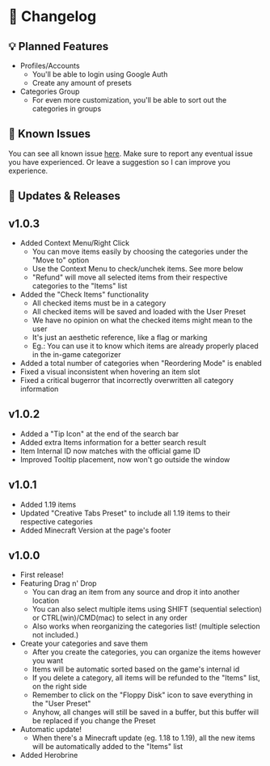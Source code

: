 # 📑 Changelog

## 💡 Planned Features
- Profiles/Accounts
  * You'll be able to login using Google Auth
  * Create any amount of presets
- Categories Group
  * For even more customization, you'll be able to sort out the categories in groups

## 🔨 Known Issues
You can see all known issue [here](https://github.com/thiagoausechi/minecraft-categorizer/issues).
Make sure to report any eventual issue you have experienced. Or leave a suggestion so I can improve you experience.

## 🚀 Updates & Releases
## v1.0.3
- Added Context Menu/Right Click
  * You can move items easily by choosing the categories under the "Move to" option
  * Use the Context Menu to check/unchek items. See more below
  * "Refund" will move all selected items from their respective categories to the "Items" list
- Added the "Check Items" functionality
  * All checked items must be in a category
  * All checked items will be saved and loaded with the User Preset
  * We have no opinion on what the checked items might mean to the user
  * It's just an aesthetic reference, like a flag or marking
  * Eg.: You can use it to know which items are already properly placed in the in-game categorizer
- Added a total number of categories when "Reordering Mode" is enabled
- Fixed a visual inconsistent when hovering an item slot
- Fixed a critical bugerror that incorrectly overwritten all category information

## v1.0.2
- Added a "Tip Icon" at the end of the search bar
- Added extra Items information for a better search result
- Item Internal ID now matches with the official game ID
- Improved Tooltip placement, now won't go outside the window

## v1.0.1
- Added 1.19 items
- Updated "Creative Tabs Preset" to include all 1.19 items to their respective categories
- Added Minecraft Version at the page's footer

## v1.0.0
- First release!
- Featuring Drag n' Drop
  * You can drag an item from any source and drop it into another location
  * You can also select multiple items using SHIFT (sequential selection) or CTRL(win)/CMD(mac) to select in any order
  * Also works when reorganizing the categories list! (multiple selection not included.)
- Create your categories and save them
  * After you create the categories, you can organize the items however you want
  * Items will be automatic sorted based on the game's internal id
  * If you delete a category, all items will be refunded to the "Items" list, on the right side
  * Remember to click on the "Floppy Disk" icon to save everything in the "User Preset"
  * Anyhow, all changes will still be saved in a buffer, but this buffer will be replaced if you change the Preset
- Automatic update!
  * When there's a Minecraft update (eg. 1.18 to 1.19), all the new items will be automatically added to the "Items" list
- Added Herobrine